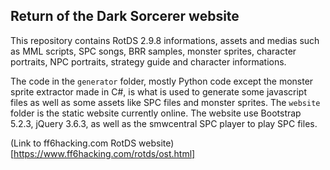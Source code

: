 ## Return of the Dark Sorcerer website
This repository contains RotDS 2.9.8 informations, assets and medias such as MML scripts, SPC songs, BRR samples, monster sprites, character portraits, NPC portraits, strategy guide and character informations.

The code in the `generator` folder, mostly Python code except the monster sprite extractor made in C#, is what is used to generate some javascript files as well as some assets like SPC files and monster sprites. The `website` folder is the static website currently online. The website use Bootstrap 5.2.3, jQuery 3.6.3, as well as the smwcentral SPC player to play SPC files.

(Link to ff6hacking.com RotDS website)[https://www.ff6hacking.com/rotds/ost.html]


